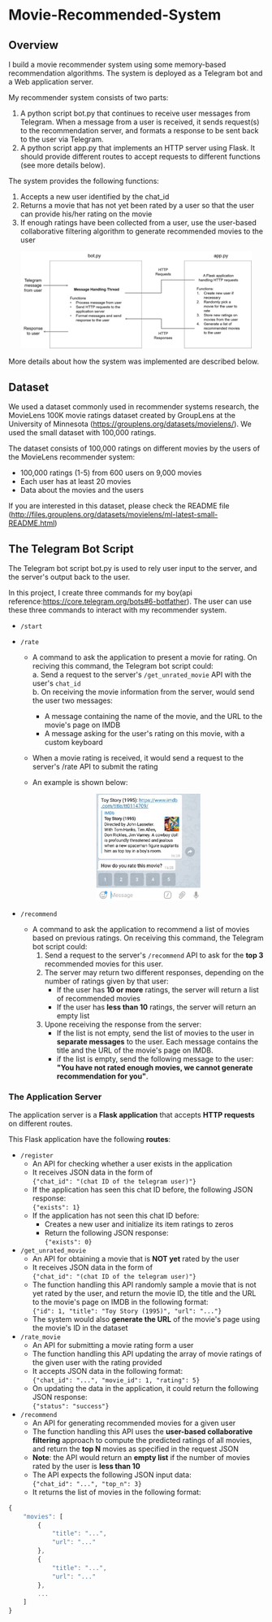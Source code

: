 # Movie-Recommended-System
## Overview

I build a movie recommender system using some memory-based recommendation algorithms. The system is deployed as a Telegram bot and a Web application server.

My recommender system consists of two parts:

1. A python script bot.py that continues to receive user messages from Telegram. When a message from a user is received, it sends request(s) to the recommendation server, and formats a response to be sent back to the user via Telegram.  
2. A python script app.py that implements an HTTP server using Flask. It should provide different routes to accept requests to different functions (see more details below).

The system provides the following functions:

1. Accepts a new user identified by the chat_id
2. Returns a movie that has not yet been rated by a user so that the user can provide his/her rating on the movie
3. If enough ratings have been collected from a user, use the user-based collaborative filtering algorithm to generate recommended movies to the user  

 <div align=center><img width="90%" src="https://github.com/XM-WANG/Movie-Recommended-System/blob/master/pic/system.png"/></div>
  
More details about how the system was implemented are described below.
## Dataset
We used a dataset commonly used in recommender systems research, the MovieLens 100K movie ratings dataset created by GroupLens at the University of Minnesota (https://grouplens.org/datasets/movielens/). We used the small dataset with 100,000 ratings.

The dataset consists of 100,000 ratings on different movies by the users of the MovieLens recommender system:

* 100,000 ratings (1-5) from 600 users on 9,000 movies
* Each user has at least 20 movies
* Data about the movies and the users

If you are interested in this dataset, please check the README file (http://files.grouplens.org/datasets/movielens/ml-latest-small-README.html)
## The Telegram Bot Script
The Telegram bot script bot.py is used to rely user input to the server, and the server's output back to the user.  

In this project, I create three commands for my boy(api reference:https://core.telegram.org/bots#6-botfather). The user can use these three commands to interact with my recommender system.  
* `/start`
* `/rate`
  * A command to ask the application to present a movie for rating. On reciving this command, the Telegram bot script could:  
   a. Send a request to the server's `/get_unrated_movie` API with the user's `chat_id`  
   b. On receiving the movie information from the server, would send the user two messages:
    * A message containing the name of the movie, and the URL to the movie's page on IMDB
    * A message asking for the user's rating on this movie, with a custom keyboard
  * When a movie rating is received, it would send a request to the server's /rate API to submit the rating
  * An example is shown below:
    
    <div align=center><img width="45%" src="https://github.com/XM-WANG/Movie-Recommended-System/blob/master/pic/rating.png"/></div>
      
* `/recommend`
    - A command to ask the application to recommend a list of movies based on previous ratings. On receiving this command, the Telegram bot script could:
        1. Send a request to the server's `/recommend` API to ask for the **top 3** recommended movies for this user.
        2. The server may return two different responses, depending on the number of ratings given by that user:
            - If the user has **10 or more** ratings, the server will return a list of recommended movies
            - If the user has **less than 10** ratings, the server will return an empty list
        3. Upone receiving the response from the server:
            - If the list is not empty, send the list of movies to the user in **separate messages** to the user. Each message contains the title and the URL of the movie's page on IMDB.
            - if the list is empty, send the following message to the user: **"You have not rated enough movies, we cannot generate recommendation for you"**.

### The Application Server

The application server is a **Flask application** that accepts **HTTP requests** on different routes.

This Flask application have the following **routes**:

* `/register`
    - An API for checking whether a user exists in the application
    - It receives JSON data in the form of<br/>`{"chat_id": "(chat ID of the telegram user)"}`
    - If the application has seen this chat ID before, the following JSON response:<br/>`{"exists": 1}`
    - If the application has not seen this chat ID before:
        - Creates a new user and initialize its item ratings to zeros
        - Return the following JSON response:<br/>`{"exists": 0}`
* `/get_unrated_movie`
    - An API for obtaining a movie that is **NOT yet** rated by the user
    - It receives JSON data in the form of<br/>`{"chat_id": "(chat ID of the telegram user)"}`
    - The function handling this API randomly sample a movie that is not yet rated by the user, and return the movie ID, the title and the URL to the movie's page on IMDB in the following format:<br/>`{"id": 1, "title": "Toy Story (1995)", "url": "..."}`
    - The system would also **generate the URL** of the movie's page using the movie's ID in the dataset
* `/rate_movie`
    - An API for submitting a movie rating form a user
    - The function handling this API updating the array of movie ratings of the given user with the rating provided
    - It accepts JSON data in the following format:<br/>`{"chat_id": "...", "movie_id": 1, "rating": 5}`
    - On updating the data in the application, it could return the following JSON response:<br/>`{"status": "success"}`
* `/recommend`
    - An API for generating recommended movies for a given user
    - The function handling this API uses the **user-based collaborative filtering** approach to compute the predicted ratings of all movies, and return the **top N** movies as specified in the request JSON
    - **Note**: the API would return an **empty list** if the number of movies rated by the user is **less than 10**
    - The API expects the following JSON input data:<br/>`{"chat_id": "...", "top_n": 3}`
    - It returns the list of movies in the following format:

```javascript
{
    "movies": [
        {
            "title": "...",
            "url": "..."
        },
        {
            "title": "...",
            "url": "..."
        },
        ...
    ]
}
```
